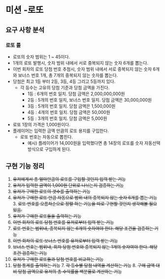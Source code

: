# 미션 -로또
## 요구 사항 분석
### 로또 룰
- 로또의 숫자 범위는 1 ~ 45이다.
- 1개의 로또 발행시, 숫자 범위 내에서 서로 중복되지 않는 숫자 6개를 뽑는다.
- 이번 회차의 로또 당첨 번호 추첨시, 숫자 범위 내에서 서로 중복되지 않는 숫자 6개와 보너스 번호 1개, 총 7개의 중복되지 않는 숫자를 뽑는다.
- 당첨은 최고 1등 부터 2등, 3등, 4등 그리고 5등까지 있다.
    - 각 등수는 고유의 당첨 기준과 당첨 금액을 가진다.
        - 1등 : 6개의 번호 일치. 당첨 금액은 2,000,000,000원
        - 2등 : 5개의 번호 일치, 보너스 번호 일치. 당첨 금액은 30,000,000원
        - 3등 : 5개의 번호 일치. 당첨 금액은 1,500,000원
        - 4등 : 4개의 번호 일치. 당첨 금액은 50,000원
        - 5등 : 3개의 번호 일치. 당첨 금액은 5,000원
- 로또 1장의 가격은 1,000원이다.
- 플레이어는 입력한 금액 만큼의 로또 용지를 구입한다.
    - 로또 번호는 자동으로 뽑힌다.
        - 예시) 플레이어가 14,000원을 입력했다면 총 14장의 로또를 숫자 자동선택 방식으로 구입하게 된다.

## 구현 기능 정리
1. ~~유저에게서 총 얼마만큼의 로또를 구입할 것인지 입력 받는 기능~~
2. ~~유저가 입력한 금액이 1,000원 단위로 나뉘는지 검증하는 기능~~
3. ~~유저가 구매한 로또의 갯수를 출력하는 기능~~
2. ~~유저가 구매한 로또 만큼 자동으로 범위 내의 중복되지 않는 숫자 6개를 뽑는 기능~~
    3. ~~로또 번호를 오름차순으로 정렬 하는 기능을 따로 구현할 것인지 생각해볼 필요 있음.~~
4. ~~유저가 구매한 로또들을 출력하는 기능~~
4. ~~이번 회차의 로또 당첨 번호를 유저로부터 입력 받는 기능~~
5. ~~로또 번호는 범위내, 중복되지 않는 6개의 숫자여야 한다. 해당 조건을 검증하는 기능~~
5. ~~이번 회차의 로또 보너스 번호를 유저로부터 입력 받는 기능~~
6. ~~보너스 번호는 범위내, 회차 당첨 번호와 중복되지 않는 1개의 숫자여야 한다. 해당 조건 검증하는 기능~~
7. ~~유저가 구매한 로또들과 당첨 번호를 비교하는 기능~~
8. ~~당첨 통게를 출력하는 기능~~
    7. ~~각 등수별 당첨 내역을 계산하는 기능~~
    8. ~~구매 금액 대비 당첨 금액으로 유저의 총 수익률을 백분율로 계산하는 기능~~